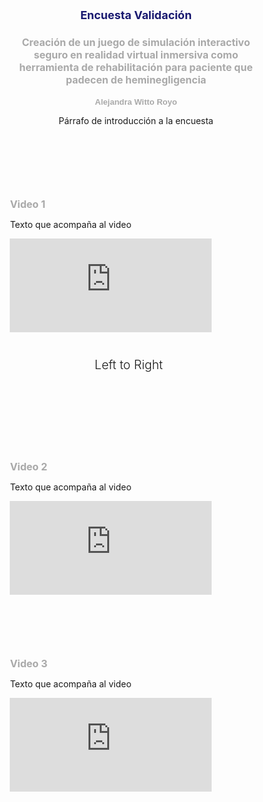 <style>
  div{
    margin: 10%;
    padding-bottom: 10%;
}

h1{
    font-size: large;
    color: midnightblue; 
}

h2{
    font-size: medium;
    color: darkgrey;
}

h3{
    font-size: small;
    color: darkgray;
    font-family: 'Lucida Sans', 'Lucida Sans Regular', 'Lucida Grande', 'Lucida Sans Unicode', Geneva, Verdana, sans-serif;
}
a {
  display: block;
  position: relative;
  top: 0;
  left: 0;
  margin: 30px;
  padding: 10px;
}
    
a, a:before, a:after {
  color: $black;
  font-family: $OS;
  font-size: 1.4em;
  font-weight: 300;
  text-decoration: none;
  transition: all .20s ease;
  -webkit-transition: all .20s ease;
  -moz-transition: all .20s ease;
  -o-transition: all .20s ease;
}

.button {
  width: 300px;
  text-align: center;
  background: $yellow;
  border: 2px solid $black;
}

.button-box {
  padding: 25px;
  a {
    display: inline-block;  
  }
</style>

<div align="center">
    <h1>Encuesta Validación</h1>
    <h2>Creación de un juego de simulación interactivo seguro en realidad virtual inmersiva como herramienta de rehabilitación para paciente que padecen de heminegligencia</h2>
    <h3>Alejandra Witto Royo</h3>
    <p>Párrafo de introducción a la encuesta</p>
</div>

<div>
  <h2>Video 1</h2>
  <p>Texto que acompaña al video</p>
<iframe src="https://giphy.com/embed/video-id" width="80%" height="auto" frameBorder="0" class="giphy-embed" allowFullScreen></iframe>
 <a href="#" class="button button-lr">Left to Right</a>
</div>

<div>
  <h2>Video 2</h2>
  <p>Texto que acompaña al video</p>
<iframe src="https://giphy.com/embed/video-id" width="80%" height="auto" frameBorder="0" class="giphy-embed" allowFullScreen></iframe>
</div>

<div>
  <h2>Video 3</h2>
  <p>Texto que acompaña al video</p>
<iframe src="https://giphy.com/embed/video-id" width="80%" height="auto" frameBorder="0" class="giphy-embed" allowFullScreen></iframe>
</div>